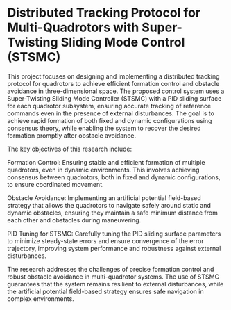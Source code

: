 # Distributed Tracking Protocol for Multi-Quadrotors with Super-Twisting Sliding Mode Control (STSMC)
This project focuses on designing and implementing a distributed tracking protocol for quadrotors to achieve efficient formation control and obstacle avoidance in three-dimensional space. The proposed control system uses a Super-Twisting Sliding Mode Controller (STSMC) with a PID sliding surface for each quadrotor subsystem, ensuring accurate tracking of reference commands even in the presence of external disturbances. The goal is to achieve rapid formation of both fixed and dynamic configurations using consensus theory, while enabling the system to recover the desired formation promptly after obstacle avoidance.

The key objectives of this research include:

Formation Control: Ensuring stable and efficient formation of multiple quadrotors, even in dynamic environments. This involves achieving consensus between quadrotors, both in fixed and dynamic configurations, to ensure coordinated movement.

Obstacle Avoidance: Implementing an artificial potential field-based strategy that allows the quadrotors to navigate safely around static and dynamic obstacles, ensuring they maintain a safe minimum distance from each other and obstacles during maneuvering.

PID Tuning for STSMC: Carefully tuning the PID sliding surface parameters to minimize steady-state errors and ensure convergence of the error trajectory, improving system performance and robustness against external disturbances.

The research addresses the challenges of precise formation control and robust obstacle avoidance in multi-quadrotor systems. The use of STSMC guarantees that the system remains resilient to external disturbances, while the artificial potential field-based strategy ensures safe navigation in complex environments.
